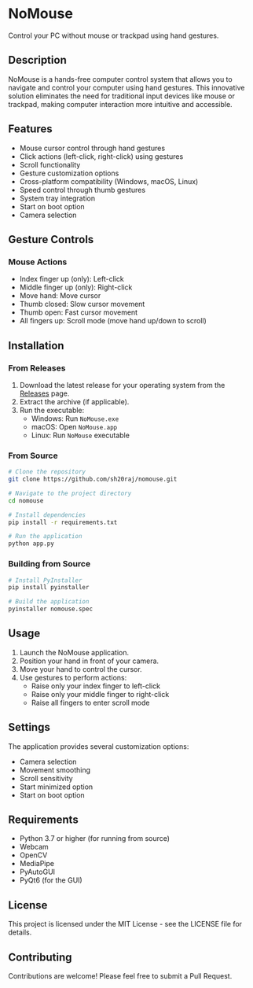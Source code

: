 # NoMouse

Control your PC without mouse or trackpad using hand gestures.

## Description

NoMouse is a hands-free computer control system that allows you to navigate and control your computer using hand gestures. This innovative solution eliminates the need for traditional input devices like mouse or trackpad, making computer interaction more intuitive and accessible.

## Features

- Mouse cursor control through hand gestures
- Click actions (left-click, right-click) using gestures
- Scroll functionality
- Gesture customization options
- Cross-platform compatibility (Windows, macOS, Linux)
- Speed control through thumb gestures
- System tray integration
- Start on boot option
- Camera selection

## Gesture Controls

### Mouse Actions
- Index finger up (only): Left-click
- Middle finger up (only): Right-click
- Move hand: Move cursor
- Thumb closed: Slow cursor movement
- Thumb open: Fast cursor movement
- All fingers up: Scroll mode (move hand up/down to scroll)

## Installation

### From Releases
1. Download the latest release for your operating system from the [Releases](https://github.com/sh20raj/nomouse/releases) page.
2. Extract the archive (if applicable).
3. Run the executable:
   - Windows: Run `NoMouse.exe`
   - macOS: Open `NoMouse.app`
   - Linux: Run `NoMouse` executable

### From Source
```bash
# Clone the repository
git clone https://github.com/sh20raj/nomouse.git

# Navigate to the project directory
cd nomouse

# Install dependencies
pip install -r requirements.txt

# Run the application
python app.py
```

### Building from Source
```bash
# Install PyInstaller
pip install pyinstaller

# Build the application
pyinstaller nomouse.spec
```

## Usage

1. Launch the NoMouse application.
2. Position your hand in front of your camera.
3. Move your hand to control the cursor.
4. Use gestures to perform actions:
   - Raise only your index finger to left-click
   - Raise only your middle finger to right-click
   - Raise all fingers to enter scroll mode

## Settings

The application provides several customization options:
- Camera selection
- Movement smoothing
- Scroll sensitivity
- Start minimized option
- Start on boot option

## Requirements

- Python 3.7 or higher (for running from source)
- Webcam
- OpenCV
- MediaPipe
- PyAutoGUI
- PyQt6 (for the GUI)

## License

This project is licensed under the MIT License - see the LICENSE file for details.

## Contributing

Contributions are welcome! Please feel free to submit a Pull Request.
